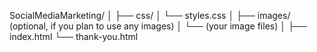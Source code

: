  SocialMediaMarketing/
│
├── css/
│   └── styles.css
│
├── images/ (optional, if you plan to use any images)
│   └── (your image files)
│
├── index.html
└── thank-you.html

